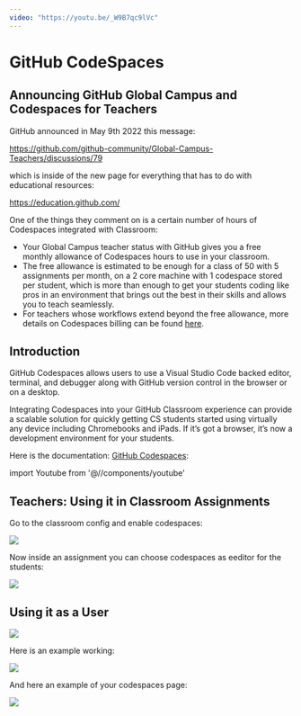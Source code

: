 ```yaml
---
video: "https://youtu.be/_W9B7qc9lVc"
---
```

# GitHub CodeSpaces

## Announcing GitHub Global Campus and Codespaces for Teachers

GitHub  announced in May 9th 2022 this message:

https://github.com/github-community/Global-Campus-Teachers/discussions/79

which is inside of the new page for everything that has to do with educational resources:

https://education.github.com/

One of the things they comment on is a certain number of hours of Codespaces integrated with Classroom:

* Your Global Campus teacher status with GitHub gives you a free monthly allowance of Codespaces hours to use in your classroom. 
* The free allowance is estimated to be enough for a class of 50 with 5 assignments per month, on a 2 core machine with 1 codespace stored per student, which is more than enough to get your students coding like pros in an environment that brings out the best in their skills and allows you to teach seamlessly. 
* For teachers whose workflows extend beyond the free allowance, more details on Codespaces billing can be found [here](https://docs.github.com/en/billing/managing-billing-for-github-codespaces/about-billing-for-codespaces#codespaces-pricing).


## Introduction 

GitHub Codespaces allows users to use a Visual Studio Code backed editor, terminal, and debugger along with GitHub version control in the browser or on a desktop. 

Integrating Codespaces into your GitHub Classroom experience can provide a scalable solution for quickly getting CS students started using virtually any device including Chromebooks and iPads. 
If it’s got a browser, it’s now a development environment for your students.

Here is the documentation: [GitHub Codespaces](https://docs.github.com/en/codespaces):

import Youtube from '@//components/youtube'

<Youtube></Youtube>

## Teachers: Using it in Classroom Assignments

Go to the classroom config and enable codespaces:

![](/images/codespaces-github-classroom-settings.png)

Now inside an assignment you can choose codespaces as eeditor for the students:

![](/images/codespaces-github-classroom-assignment.png)

## Using it as a User

![](/images/codespaces-yours.png)

Here is an example working:

![](/images/codespaces-working.png)

And here an example of your codespaces page:

![](/images/codespaces-screen.png)
